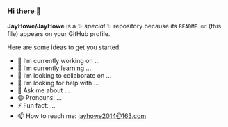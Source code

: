 ### Hi there 👋


**JayHowe/JayHowe** is a ✨ _special_ ✨ repository because its `README.md` (this file) appears on your GitHub profile.

Here are some ideas to get you started:

- 🔭 I’m currently working on ...
- 🌱 I’m currently learning ...
- 👯 I’m looking to collaborate on ...
- 🤔 I’m looking for help with ...
- 💬 Ask me about ...
- 😄 Pronouns: ...
- ⚡ Fun fact: ...
- 📫 How to reach me: jayhowe2014@163.com

<!-- ![](https://fx.service.tcloudbase.com/api?username=jayhowe&show_icons=true&title_color=fff&icon_color=79ff97&text_color=9f9f9f&bg_color=151515) -->
